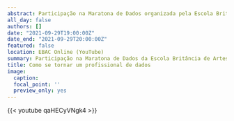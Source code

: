 ```yaml
---
abstract: Participação na Maratona de Dados organizada pela Escola Britância de Artes Criativas & Tecnologia (EBAC), abordando assuntos relacionados ao ingresso e à transição para a carreira de dados.
all_day: false
authors: []
date: "2021-09-29T19:00:00Z"
date_end: "2021-09-29T20:00:00Z"
featured: false
location: EBAC Online (YouTube)
summary: Participação na Maratona de Dados da Escola Britância de Artes Criativas & Tecnologia (EBAC). 
title: Como se tornar um profissional de dados
image:
  caption:
  focal_point: ''
  preview_only: yes  
---
```


{{< youtube qaHECyVNgk4 >}}
